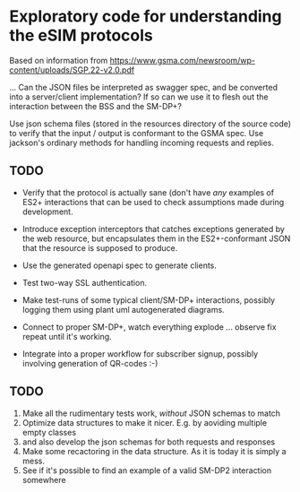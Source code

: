 # Exploratory code for understanding the eSIM protocols

Based on information from
https://www.gsma.com/newsroom/wp-content/uploads/SGP.22-v2.0.pdf

... Can the JSON files be interpreted as swagger spec, and be
converted into a server/client implementation?  If so can we use it to
flesh out the interaction between the BSS and the SM-DP+?

Use json schema files (stored in the resources directory of the
source code) to verify that the input / output is conformant to the
GSMA spec.  Use jackson's ordinary methods for handling incoming
requests and replies.


TODO
---

* Verify that the protocol is actually sane (don't have _any_ examples
  of ES2+ interactions that can be used to check assumptions made
  during development.

* Introduce exception interceptors that catches exceptions 
  generated by the web resource, but encapsulates them in the
  ES2+-conformant JSON that the resource is supposed to produce.

* Use the generated openapi spec to generate clients.

* Test two-way SSL authentication.

* Make test-runs of some typical client/SM-DP+ interactions,
  possibly logging them using plant uml autogenerated
  diagrams.

* Connect to proper SM-DP+, watch everything explode
  ... observe fix repeat until it's working.

* Integrate into a proper workflow for subscriber signup,
  possibly involving generation of QR-codes :-)


TODO
---

1. Make all the rudimentary tests work, _without_ JSON schemas to match
1. Optimize data structures to make it nicer. E.g. by aoviding multiple empty classes
1. and also develop the json schemas for both requests and responses
1. Make some recactoring in the data structure. As it is today it is simply a mess.   
1. See if it's possible to find an example of a valid SM-DP2 interaction somewhere
